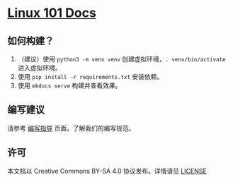 # [Linux 101 Docs](https://101.ustclug.org/)

## 如何构建？

1. （建议）使用 `python3 -m venv venv` 创建虚拟环境，`. venv/bin/activate` 进入虚拟环境。
2. 使用 `pip install -r requirements.txt` 安装依赖。
3. 使用 `mkdocs serve` 构建并查看效果。

## 编写建议

请参考 [编写指导](https://101.ustclug.org/Spec/writing/) 页面，了解我们的编写规范。

## 许可

本文档以 Creative Commons BY-SA 4.0 协议发布。详情请见 [LICENSE](LICENSE)
